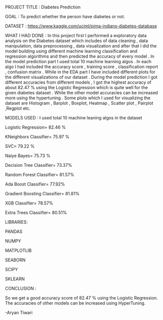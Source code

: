 PROJECT TITLE : Diabetes Prediction

GOAL : To predict whether the person have diabetes or not.

DATASET : https://www.kaggle.com/uciml/pima-indians-diabetes-database

WHAT I HAD DONE : In this project first I performed a exploratory data analysis on the Diabetes dataset which includes of data cleaning , data manipulation, data preprocessing , data visualization and after that I did the model building using different machine learning classification and regression algorithms and then predicted the accuracy of every model . In the model prediction part I used total 10 machine learning algos . In each algo I had included the accuracy score , training score , classification report , confusion matrix . While in the EDA part I have included different plots for the different visualizations of our dataset . During the model prediction I got different accuracies from different models , I got the highest accuracy of about 82.47 % using the Logistic Regression which is quite well for the given diabetes dataset . While the other model accuracies can be increased more using the hypertuning . Some plots which I used for visualizing the dataset are Histogram , Barplot , Boxplot, Heatmap , Scatter plot , Pairplot ,Regplot etc.


MODELS USED : I used total 10 machine leaning algos in the dataset


Logistic Regression= 82.46 %

KNeighbors Classifier= 75.97 %

SVC= 79.22 %

Naiye Bayes= 75.73 %

Decision Tree Classifier= 73.37%

Random Forest Classifier= 81.57%

Ada Boost Classifier= 77.92%

Gradient Boosting Classifier= 81.81%

XGB Classifier= 78.57%

Extra Trees Classifier= 80.51%


LIBRARIES:

PANDAS

NUMPY

MATPLOTLIB

SEABORN

SCIPY

SKLEARN

CONCLUSION :

So we get a good accuracy score of 82.47 % using the Logistic Regression.
The accuracies of other models can be increased using HyperTuning.

-Aryan Tiwari






















